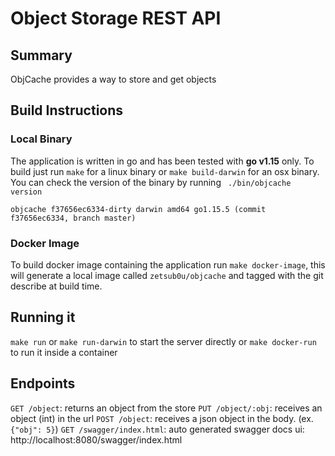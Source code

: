 # Object Storage REST API

## Summary
ObjCache provides a way to store and get objects

## Build Instructions
### Local Binary
The application is written in go and has been tested with **go v1.15** only.
To build just run `make` for a linux binary or `make build-darwin` for an osx binary.
You can check the version of the binary by running ` ./bin/objcache version`
```
objcache f37656ec6334-dirty darwin amd64 go1.15.5 (commit f37656ec6334, branch master)
```
### Docker Image
To build  docker image containing the application run `make docker-image`, this will generate a local image
called `zetsub0u/objcache` and tagged with the git describe at build time.

## Running it
`make run` or `make run-darwin` to start the server directly
or
`make docker-run` to run it inside a container

## Endpoints
`GET /object`: returns an object from the store
`PUT /object/:obj`: receives an object (int) in the url
`POST /object`: receives a json object in the body. (ex.`{"obj": 5}`)
`GET /swagger/index.html`: auto generated swagger docs ui: http://localhost:8080/swagger/index.html

